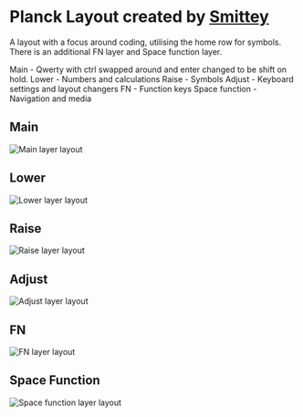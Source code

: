 # Planck Layout created by [Smittey](https://github.com/smittey) 

A layout with a focus around coding, utilising the home row for symbols. There is an additional FN layer and Space function layer.

Main - Qwerty with ctrl swapped around and enter changed to be shift on hold.
Lower - Numbers and calculations
Raise - Symbols
Adjust - Keyboard settings and layout changers
FN - Function keys
Space function - Navigation and media

## Main
![Main layer layout](https://i.imgur.com/jRbqGUN.png)

## Lower
![Lower layer layout](https://i.imgur.com/YmdM1q5.png)
  
## Raise
![Raise layer layout](https://i.imgur.com/BXxOK1S.png)

## Adjust
![Adjust layer layout](https://i.imgur.com/M6qBaXO.png)

## FN
![FN layer layout](https://i.imgur.com/1eiUOH1.png)

## Space Function
![Space function layer layout](https://i.imgur.com/RJMFEdy.png)